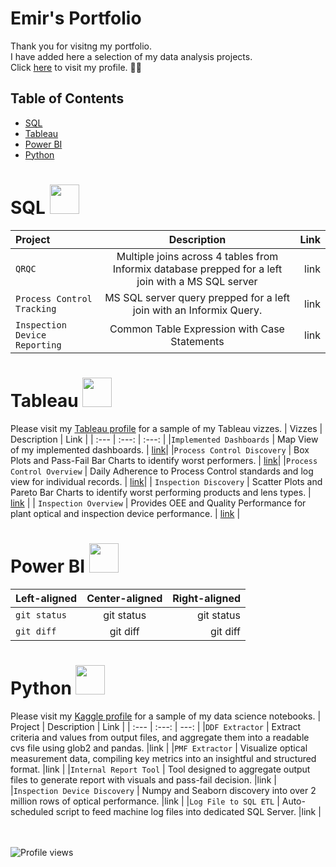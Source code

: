 # Emir's Portfolio

Thank you for visitng my portfolio.<br>
I have added here a selection of my data analysis projects. <br>
Click [here](https://github.com/3mirk) to visit my profile. 👨‍🔧

## Table of Contents
- [SQL](#sql)
- [Tableau](#tableau)
- [Power BI](#power-bi)
- [Python](#python) 

# SQL <img src="https://github.com/3mirk/Portfolio/assets/106506098/2d775b27-28d9-42b5-b224-25cb00daa80a" width="47" height="47">
| Project | Description | Link |
| :---         |     :---:      |          ---: |
|`QRQC`   | Multiple joins across 4 tables from Informix database prepped for a left join with a MS SQL server    |link |
|`Process Control Tracking`   | MS SQL server query prepped for a left join with an Informix Query.     |link |
|`Inspection Device Reporting`   | Common Table Expression with Case Statements     |link |

# Tableau <img src="https://github.com/3mirk/3mirk/assets/106506098/097f6a31-bf9f-48f0-9393-27ed6c908b73" width="47" height="47">
Please visit my [Tableau profile](https://public.tableau.com/app/profile/ahmet.emir.kara/vizzes) for a sample of my Tableau vizzes.
| Vizzes | Description | Link |
| :---         |     :---:      | :---: |
|`Implemented Dashboards`   | Map View of my implemented dashboards.    | [link](https://public.tableau.com/app/profile/ahmet.emir.kara/viz/ImplementedDashboards/EmirsImplementedDashboards)|
|`Process Control Discovery`   | Box Plots and Pass-Fail Bar Charts to identify worst performers.     | [link](https://public.tableau.com/app/profile/ahmet.emir.kara/viz/ProcessControlDiscoveryv2/BoxPlots)|
|`Process Control Overview`   | Daily Adherence to Process Control standards and log view for individual records.  | [link](https://public.tableau.com/app/profile/ahmet.emir.kara/viz/ProcessControlOverviewv2/DailyOverview)|
| `Inspection Discovery`     | Scatter Plots and Pareto Bar Charts to identify worst performing products and lens types.      | [link](https://public.tableau.com/app/profile/ahmet.emir.kara/viz/InspectionDiscovery/Discovery)      |
| `Inspection Overview`     | Provides OEE and Quality Performance for plant optical and inspection device performance.      | [link](https://public.tableau.com/app/profile/ahmet.emir.kara/viz/InspectionDevicePerformance/Performance)      |

# Power BI <IMG SRC="https://github.com/3mirk/Portfolio/assets/106506098/60ccfbb8-5022-451b-96d8-05b2f6f1a254" width="47" height="47">
| Left-aligned | Center-aligned | Right-aligned |
| :---         |     :---:      |          ---: |
|`git status`   | git status     | git status    |
| `git diff`     | git diff       | git diff      |

# Python <img src="https://github.com/3mirk/Portfolio/assets/106506098/d7045e61-1635-4181-b23d-63a87aea175c" width="47" height="47">
Please visit my [Kaggle profile](https://public.tableau.com/app/profile/ahmet.emir.kara/vizzes) for a sample of my data science notebooks.
| Project | Description | Link |
| :---         |     :---:      |          ---: |
|`DDF Extractor`   | Extract criteria and values from output files, and aggregate them into a readable cvs file using glob2 and pandas.    |link |
|`PMF Extractor`   | Visualize optical measurement data, compiling key metrics into an insightful and structured format.  |link |
|`Internal Report Tool`   | Tool designed to aggregate output files to generate report with visuals and pass-fail decision.    |link |
|`Inspection Device Discovery`   | Numpy and Seaborn discovery into over 2 million rows of optical performance.     |link |
|`Log File to SQL ETL`   | Auto-scheduled script to feed machine log files into dedicated SQL Server.     |link |


<br></br>
![Profile views](https://komarev.com/ghpvc/?username=3mirk&color=green)

